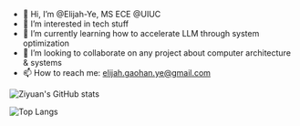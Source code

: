- 👋 Hi, I’m @Elijah-Ye, MS ECE @UIUC
- 👀 I’m interested in tech stuff
- 🌱 I’m currently learning how to accelerate LLM through system optimization
- 💞️ I’m looking to collaborate on any project about computer architecture & systems
- 📫 How to reach me: elijah.gaohan.ye@gmail.com

<!---
Elijah-Ye/Elijah-Ye is a ✨ special ✨ repository because its `README.md` (this file) appears on your GitHub profile.
You can click the Preview link to take a look at your changes.
--->
![Ziyuan's GitHub stats](https://github-readme-stats.vercel.app/api?username=Elijah-Ye&count_private=true&show_icons=true&theme=tokyonight&bg_color=30,000000,204060)

![Top Langs](https://github-readme-stats.vercel.app/api/top-langs/?username=Elijah-Ye&count_private=true&layout=compact&langs_count=6&theme=tokyonight&bg_color=30,000000,204060)

